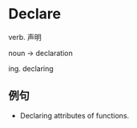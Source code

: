 # Declare

verb. 声明

noun -> declaration

ing. declaring

## 例句

* Declaring attributes of functions.